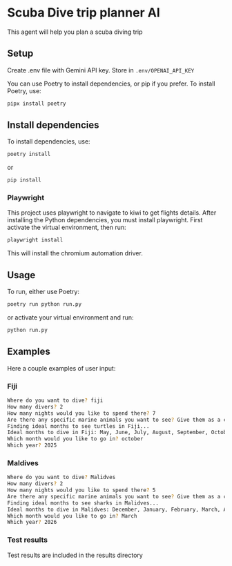 # Scuba Dive trip planner AI

This agent will help you plan a scuba diving trip

## Setup

Create .env file with Gemini API key. Store in `.env/OPENAI_API_KEY`

You can use Poetry to install dependencies, or pip if you prefer. To install Poetry, use:
```bash
pipx install poetry
```

## Install dependencies

To install dependencies, use:
```bash
poetry install
```

or 

```bash
pip install
```

### Playwright
This project uses playwright to navigate to kiwi to get flights details. After installing the Python dependencies, you must install playwright. First activate the virtual environment, then run:
```bash
playwright install
```

This will install the chromium automation driver.

## Usage

To run, either use Poetry:
```bash
poetry run python run.py
```

or activate your virtual environment and run:
```bash
python run.py
```

## Examples
Here a couple examples of user input:
### Fiji
```bash
Where do you want to dive? fiji
How many divers? 2
How many nights would you like to spend there? 7
Are there any specific marine animals you want to see? Give them as a comma delimited list (e.g., sharks, manta rays, turtles) turtles
Finding ideal months to see turtles in Fiji...
Ideal months to dive in Fiji: May, June, July, August, September, October
Which month would you like to go in? october
Which year? 2025
```
### Maldives
```bash
Where do you want to dive? Malidves
How many divers? 2
How many nights would you like to spend there? 5
Are there any specific marine animals you want to see? Give them as a comma delimited list (e.g., sharks, manta rays, turtles) sharks
Finding ideal months to see sharks in Malidves...
Ideal months to dive in Malidves: December, January, February, March, April, May
Which month would you like to go in? March
Which year? 2026
```

### Test results
Test results are included in the results directory
